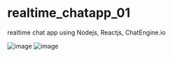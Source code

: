 # realtime_chatapp_01
realtime chat app using Nodejs, Reactjs, ChatEngine.io

![image](https://github.com/QewOffender3k/realtime_chatapp_01/assets/94215329/e3f7b7b8-2d2a-4728-a4ad-5ee83845299c)
![image](https://github.com/QewOffender3k/realtime_chatapp_01/assets/94215329/82c46fd1-0291-4e97-88b0-3c85ec81bcb0)
